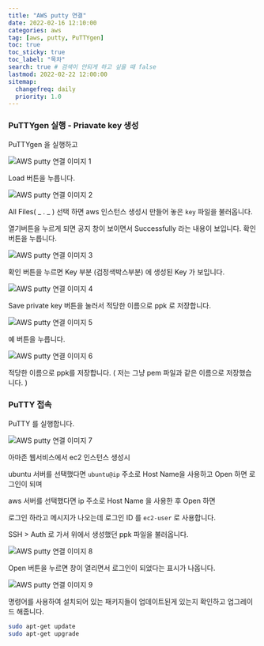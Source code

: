 ```yaml
---
title: "AWS putty 연결"
date: 2022-02-16 12:10:00
categories: aws
tag: [aws, putty, PuTTYgen]
toc: true
toc_sticky: true
toc_label: "목차"
search: true # 검색이 안되게 하고 싶을 때 false
lastmod: 2022-02-22 12:00:00
sitemap:
  changefreq: daily
  priority: 1.0
---
```


### PuTTYgen 실행 - Priavate key 생성

PuTTYgen 을 실행하고

![AWS putty 연결 이미지 1](https://jxlove2020.github.io/images/2022-02-16-aws-putty-01.png)

Load 버튼을 누릅니다.

![AWS putty 연결 이미지 2](https://jxlove2020.github.io/images/2022-02-16-aws-putty-02.png)

All Files( _ . _ ) 선택 하면 aws 인스턴스 생성시 만들어 놓은 `key` 파일을 불러옵니다.

열기버튼을 누르게 되면 공지 창이 보이면서 Successfully 라는 내용이 보입니다. 확인버튼을 누릅니다.

![AWS putty 연결 이미지 3](https://jxlove2020.github.io/images/2022-02-16-aws-putty-03.png)

확인 버튼을 누르면 Key 부분 (검정색박스부분) 에 생성된 Key 가 보입니다.

![AWS putty 연결 이미지 4](https://jxlove2020.github.io/images/2022-02-16-aws-putty-04.png)

Save private key 버튼을 눌러서 적당한 이름으로 ppk 로 저장합니다.

![AWS putty 연결 이미지 5](https://jxlove2020.github.io/images/2022-02-16-aws-putty-05.png)

예 버튼을 누릅니다.

![AWS putty 연결 이미지 6](https://jxlove2020.github.io/images/2022-02-16-aws-putty-06.png)

적당한 이름으로 ppk를 저장합니다. ( 저는 그냥 pem 파일과 같은 이름으로 저장했습니다. )

### PuTTY 접속

PuTTY 를 실행합니다.

![AWS putty 연결 이미지 7](https://jxlove2020.github.io/images/2022-02-16-aws-putty-07.png)

아마존 웹서비스에서 ec2 인스턴스 생성시

ubuntu 서버를 선택했다면 `ubuntu@ip` 주소로 Host Name을 사용하고 Open 하면 로그인이 되며

aws 서버를 선택했다면 ip 주소로 Host Name 을 사용한 후 Open 하면

로그인 하라고 메시지가 나오는데 로그인 ID 를 `ec2-user` 로 사용합니다.

SSH > Auth 로 가서 위에서 생성했던 ppk 파일을 불러옵니다.

![AWS putty 연결 이미지 8](https://jxlove2020.github.io/images/2022-02-16-aws-putty-08.png)

Open 버튼을 누르면 창이 열리면서 로그인이 되었다는 표시가 나옵니다.

![AWS putty 연결 이미지 9](https://jxlove2020.github.io/images/2022-02-16-aws-putty-09.png)

명령어를 사용하여 설치되어 있는 패키지들이 업데이트된게 있는지 확인하고 업그레이드 해줍니다.

```bash
sudo apt-get update
sudo apt-get upgrade
```
